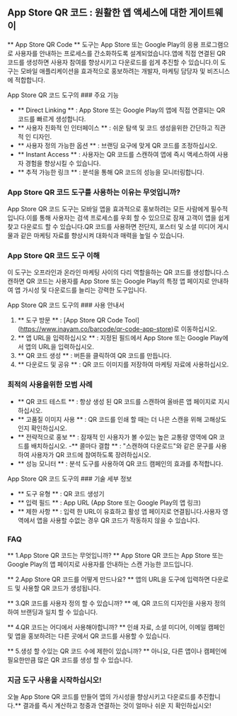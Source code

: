 ## App Store QR 코드 : 원활한 앱 액세스에 대한 게이트웨이

** App Store QR Code ** 도구는 App Store 또는 Google Play의 응용 프로그램으로 사용자를 안내하는 프로세스를 간소화하도록 설계되었습니다.앱에 직접 연결된 QR 코드를 생성하면 사용자 참여를 향상시키고 다운로드를 쉽게 추진할 수 있습니다.이 도구는 모바일 애플리케이션을 효과적으로 홍보하려는 개발자, 마케팅 담당자 및 비즈니스에 적합합니다.

App Store QR 코드 도구의 ### 주요 기능

- ** Direct Linking ** : App Store 또는 Google Play의 앱에 직접 연결되는 QR 코드를 빠르게 생성합니다.
- ** 사용자 친화적 인 인터페이스 ** : 쉬운 탐색 및 코드 생성을위한 간단하고 직관적 인 디자인.
- ** 사용자 정의 가능한 옵션 ** : 브랜딩 요구에 맞게 QR 코드를 조정하십시오.
- ** Instant Access ** : 사용자는 QR 코드를 스캔하여 앱에 즉시 액세스하여 사용자 경험을 향상시킬 수 있습니다.
- ** 추적 가능한 링크 ** : 분석을 통해 QR 코드의 성능을 모니터링합니다.

### App Store QR 코드 도구를 사용하는 이유는 무엇입니까?

App Store QR 코드 도구는 모바일 앱을 효과적으로 홍보하려는 모든 사람에게 필수적입니다.이를 통해 사용자는 검색 프로세스를 우회 할 수 있으므로 잠재 고객이 앱을 쉽게 찾고 다운로드 할 수 있습니다.QR 코드를 사용하면 전단지, 포스터 및 소셜 미디어 게시물과 같은 마케팅 자료를 향상시켜 대화식과 매력을 높일 수 있습니다.

### App Store QR 코드 도구 이해

이 도구는 오프라인과 온라인 마케팅 사이의 다리 역할을하는 QR 코드를 생성합니다.스캔하면 QR 코드는 사용자를 App Store 또는 Google Play의 특정 앱 페이지로 안내하여 앱 가시성 및 다운로드를 늘리는 강력한 도구입니다.

App Store QR 코드 도구의 ### 사용 안내서

1. ** 도구 방문 ** : [App Store QR Code Tool] (https://www.inayam.co/barcode/qr-code-app-store)로 이동하십시오.
2. ** 앱 URL을 입력하십시오 ** : 지정된 필드에서 App Store 또는 Google Play에서 앱의 URL을 입력하십시오.
3. ** QR 코드 생성 ** : 버튼을 클릭하여 QR 코드를 만듭니다.
4. ** 다운로드 및 공유 ** : QR 코드 이미지를 저장하여 마케팅 자료에 사용하십시오.

### 최적의 사용을위한 모범 사례

- ** QR 코드 테스트 ** : 항상 생성 된 QR 코드를 스캔하여 올바른 앱 페이지로 지시하십시오.
- ** 고품질 이미지 사용 ** : QR 코드를 인쇄 할 때는 더 나은 스캔을 위해 고해상도인지 확인하십시오.
- ** 전략적으로 홍보 ** : 잠재적 인 사용자가 볼 수있는 높은 교통량 영역에 QR 코드를 배치하십시오.
-** 콜마다 결합 ** : "스캔하여 다운로드"와 같은 문구를 사용하여 사용자가 QR 코드에 참여하도록 장려하십시오.
- ** 성능 모니터 ** : 분석 도구를 사용하여 QR 코드 캠페인의 효과를 추적합니다.

App Store QR 코드 도구의 ### 기술 세부 정보

- ** 도구 유형 ** : QR 코드 생성기
- ** 입력 필드 ** : App URL (App Store 또는 Google Play의 앱 링크)
- ** 제한 사항 ** : 입력 한 URL이 유효하고 활성 앱 페이지로 연결됩니다.사용자 영역에서 앱을 사용할 수없는 경우 QR 코드가 작동하지 않을 수 있습니다.

### FAQ

** 1.App Store QR 코드는 무엇입니까? **
App Store QR 코드는 App Store 또는 Google Play의 앱 페이지로 사용자를 안내하는 스캔 가능한 코드입니다.

** 2.App Store QR 코드를 어떻게 만드나요? **
앱의 URL을 도구에 입력하면 다운로드 및 사용할 QR 코드가 생성됩니다.

** 3.QR 코드를 사용자 정의 할 수 있습니까? **
예, QR 코드의 디자인을 사용자 정의하여 브랜딩과 일치 할 수 있습니다.

** 4.QR 코드는 어디에서 사용해야합니까? **
인쇄 자료, 소셜 미디어, 이메일 캠페인 및 앱을 홍보하려는 다른 곳에서 QR 코드를 사용할 수 있습니다.

** 5.생성 할 수있는 QR 코드 수에 제한이 있습니까? **
아니요, 다른 앱이나 캠페인에 필요한만큼 많은 QR 코드를 생성 할 수 있습니다.

### 지금 도구 사용을 시작하십시오!

오늘 App Store QR 코드를 만들어 앱의 가시성을 향상시키고 다운로드를 추진합니다.** 결과를 즉시 계산하고 청중과 연결하는 것이 얼마나 쉬운 지 확인하십시오!